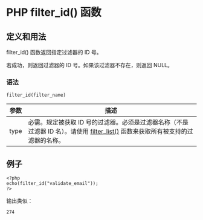 # PHP filter_id() 函数



## 定义和用法

filter_id() 函数返回指定过滤器的 ID 号。

若成功，则返回过滤器的 ID 号。如果该过滤器不存在，则返回 NULL。

### 语法

```
filter_id(filter_name)
```

| 参数 | 描述 |
| --- | --- |
| type | 必需。规定被获取 ID 号的过滤器。必须是过滤器名称（不是过滤器 ID 名）。请使用 [filter_list()](/php/func_filter_list.asp "PHP filter_list() 函数") 函数来获取所有被支持的过滤器的名称。 |

## 例子

```
<?php
echo(filter_id("validate_email"));
?>
```

输出类似：

```
274
```
